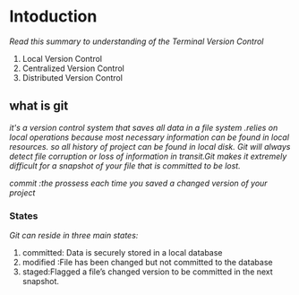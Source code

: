 # Intoduction
*Read this summary to understanding of the Terminal*
*Version Control*
1. Local Version Control
2. Centralized Version Control
3. Distributed Version Control

## what is git
*it's a version control system that saves all data in a file system .relies on local operations because most necessary information can be found in local resources. so all history of project can be found in local disk.
Git will always detect file corruption or loss of information in transit.Git makes it extremely difficult for a snapshot of your file that is committed to be lost.*

*commit :the prossess each time you saved a changed version of  your project*

### States ###
*Git can reside in three main states:*
1.  committed: Data is securely stored in a local database
2. modified :File has been changed but not committed to the database
3. staged:Flagged a file’s changed version to be committed in the next snapshot.






